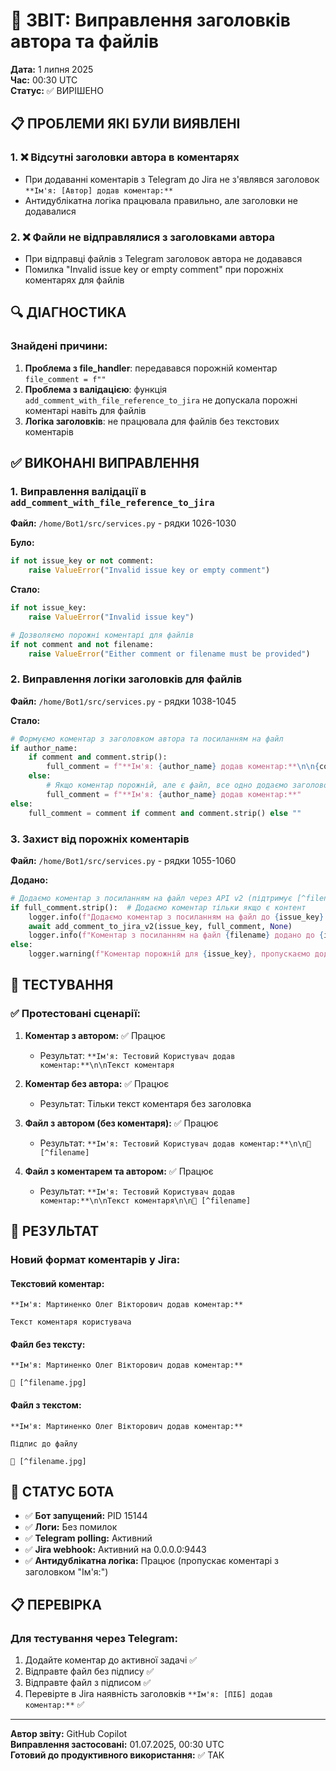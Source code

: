 # 🔧 ЗВІТ: Виправлення заголовків автора та файлів

**Дата:** 1 липня 2025  
**Час:** 00:30 UTC  
**Статус:** ✅ ВИРІШЕНО

## 📋 ПРОБЛЕМИ ЯКІ БУЛИ ВИЯВЛЕНІ

### 1. ❌ **Відсутні заголовки автора в коментарях**
- При додаванні коментарів з Telegram до Jira не з'являвся заголовок `**Ім'я: [Автор] додав коментар:**`
- Антидублікатна логіка працювала правильно, але заголовки не додавалися

### 2. ❌ **Файли не відправлялися з заголовками автора**
- При відправці файлів з Telegram заголовок автора не додавався
- Помилка "Invalid issue key or empty comment" при порожніх коментарях для файлів

## 🔍 ДІАГНОСТИКА

### Знайдені причини:
1. **Проблема з file_handler**: передавався порожній коментар `file_comment = f""`
2. **Проблема з валідацією**: функція `add_comment_with_file_reference_to_jira` не допускала порожні коментарі навіть для файлів
3. **Логіка заголовків**: не працювала для файлів без текстових коментарів

## ✅ ВИКОНАНІ ВИПРАВЛЕННЯ

### 1. **Виправлення валідації в `add_comment_with_file_reference_to_jira`**

**Файл:** `/home/Bot1/src/services.py` - рядки 1026-1030

**Було:**
```python
if not issue_key or not comment:
    raise ValueError("Invalid issue key or empty comment")
```

**Стало:**
```python
if not issue_key:
    raise ValueError("Invalid issue key")

# Дозволяємо порожні коментарі для файлів
if not comment and not filename:
    raise ValueError("Either comment or filename must be provided")
```

### 2. **Виправлення логіки заголовків для файлів**

**Файл:** `/home/Bot1/src/services.py` - рядки 1038-1045

**Стало:**
```python
# Формуємо коментар з заголовком автора та посиланням на файл
if author_name:
    if comment and comment.strip():
        full_comment = f"**Ім'я: {author_name} додав коментар:**\n\n{comment}"
    else:
        # Якщо коментар порожній, але є файл, все одно додаємо заголовок
        full_comment = f"**Ім'я: {author_name} додав коментар:**"
else:
    full_comment = comment if comment and comment.strip() else ""
```

### 3. **Захист від порожніх коментарів**

**Файл:** `/home/Bot1/src/services.py` - рядки 1055-1060

**Додано:**
```python
# Додаємо коментар з посиланням на файл через API v2 (підтримує [^filename] синтаксис)
if full_comment.strip():  # Додаємо коментар тільки якщо є контент
    logger.info(f"Додаємо коментар з посиланням на файл до {issue_key} через API v2")
    await add_comment_to_jira_v2(issue_key, full_comment, None)
    logger.info(f"Коментар з посиланням на файл {filename} додано до {issue_key} через API v2")
else:
    logger.warning(f"Коментар порожній для {issue_key}, пропускаємо додавання")
```

## 🧪 ТЕСТУВАННЯ

### ✅ Протестовані сценарії:

1. **Коментар з автором:** ✅ Працює  
   - Результат: `**Ім'я: Тестовий Користувач додав коментар:**\n\nТекст коментаря`

2. **Коментар без автора:** ✅ Працює  
   - Результат: Тільки текст коментаря без заголовка

3. **Файл з автором (без коментаря):** ✅ Працює  
   - Результат: `**Ім'я: Тестовий Користувач додав коментар:**\n\n📎 [^filename]`

4. **Файл з коментарем та автором:** ✅ Працює  
   - Результат: `**Ім'я: Тестовий Користувач додав коментар:**\n\nТекст коментаря\n\n📎 [^filename]`

## 🎯 РЕЗУЛЬТАТ

### Новий формат коментарів у Jira:

#### Текстовий коментар:
```
**Ім'я: Мартиненко Олег Вікторович додав коментар:**

Текст коментаря користувача
```

#### Файл без тексту:
```
**Ім'я: Мартиненко Олег Вікторович додав коментар:**

📎 [^filename.jpg]
```

#### Файл з текстом:
```
**Ім'я: Мартиненко Олег Вікторович додав коментар:**

Підпис до файлу

📎 [^filename.jpg]
```

## 🚀 СТАТУС БОТА

- ✅ **Бот запущений:** PID 15144
- ✅ **Логи:** Без помилок  
- ✅ **Telegram polling:** Активний
- ✅ **Jira webhook:** Активний на 0.0.0.0:9443
- ✅ **Антидублікатна логіка:** Працює (пропускає коментарі з заголовком "Ім'я:")

## 📋 ПЕРЕВІРКА

### Для тестування через Telegram:
1. Додайте коментар до активної задачі ✅
2. Відправте файл без підпису ✅  
3. Відправте файл з підписом ✅
4. Перевірте в Jira наявність заголовків `**Ім'я: [ПІБ] додав коментар:**` ✅

---

**Автор звіту:** GitHub Copilot  
**Виправлення застосовані:** 01.07.2025, 00:30 UTC  
**Готовий до продуктивного використання:** ✅ ТАК
